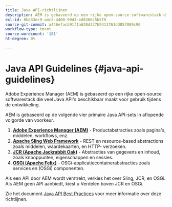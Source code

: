 ```yaml
---
title: Java API-richtlijnen
description: AEM is gebaseerd op een rijke open-source softwarestack die veel Java API's beschikbaar maakt voor gebruik.
exl-id: 0be33ec9-a4c3-4400-99d3-ed8366c5b5f9
source-git-commit: a446efacb91f1a620d227b9413761dd857089c96
workflow-type: tm+mt
source-wordcount: '181'
ht-degree: 0%

---
```


# Java API Guidelines {#java-api-guidelines}

Adobe Experience Manager (AEM) is gebaseerd op een rijke open-source softwarestack die veel Java API&#39;s beschikbaar maakt voor gebruik tijdens de ontwikkeling.

AEM is gebaseerd op de volgende vier primaire Java API-sets in aflopende volgorde van voorkeur.

1. **[Adobe Experience Manager (AEM)](https://docs.adobe.com/content/help/en/experience-manager-cloud-service-javadoc/index.html)**  - Productabstracties zoals pagina&#39;s, middelen, workflows, enz.
1. **[Apache Sling Web Framework](https://sling.apache.org/apidocs/sling11/)**  - REST en resource-based abstractions zoals middelen, waardekaarten, en HTTP- verzoeken.
1. **[JCR (Apache Jackrabbit Oak)](http://jackrabbit.apache.org/oak/docs/oak_api/overview.html)**  - Abstracties van gegevens en inhoud, zoals knooppunten, eigenschappen en sessies.
1. **[OSGi (Apache Felix)](https://felix.apache.org)** - OSGi-applicatiecontainerabstracties zoals services en (OSGi) componenten.

Als een API door AEM wordt verstrekt, verkies het over Sling, JCR, en OSGi. Als AEM geen API aanbiedt, kiest u Verdelen boven JCR en OSGi.

Zie het document [Java API Best Practices](https://experienceleague.adobe.com/docs/experience-manager-learn/foundation/development/understand-java-api-best-practices.html) voor meer informatie over deze richtlijnen.
